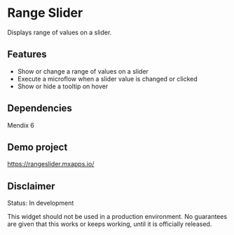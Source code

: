 # Range Slider
Displays range of values on a slider.

## Features
* Show or change a range of values on a slider
* Execute a microflow when a slider value is changed or clicked
* Show or hide a tooltip on hover

## Dependencies
Mendix 6

## Demo project
https://rangeslider.mxapps.io/

## Disclaimer
Status: In development

This widget should not be used in a production environment.
No guarantees are given that this works or keeps working, until it is officially released.
